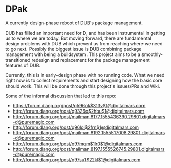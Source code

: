 # DPak
A currently design-phase reboot of DUB's package management.

DUB has filled an important need for D, and has been instrumental
in getting us to where we are today. But moving forward, there
are fundamental design problems with DUB which prevent us from
reaching where we need to go next. Possibly the biggest issue
is DUB combining package management with being a buildsystem.
This project aims to be a smoothly-transitioned redesign and
replacement for the package management features of DUB.

Currently, this is in early-design phase with no running code.
What we need right now is to collect requirements and start designing
how the basic core should work. This will be done through this
project's issues/PRs and Wiki.

Some of the informal discussion that led to this repo:
- https://forum.dlang.org/post/q596ok$313v$1@digitalmars.com
- http://forum.dlang.org/post/q9326o$2hbu$1@digitalmars.com
- http://forum.dlang.org/post/mailman.8177.1555436390.29801.digitalmars-d@puremagic.com
- http://forum.dlang.org/post/q96lol$2frn$1@digitalmars.com
- http://forum.dlang.org/post/mailman.8192.1555517008.29801.digitalmars-d@puremagic.com
- http://forum.dlang.org/post/q97mqm$1lr0$1@digitalmars.com
- http://forum.dlang.org/post/mailman.8197.1555526745.29801.digitalmars-d@puremagic.com
- http://forum.dlang.org/post/q97su1$22kl$1@digitalmars.com
